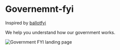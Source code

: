 # Governemnt-fyi
Inspired by [ballotfyi](https://github.com/cjimmy/ballotfyi/)

We help you understand how our government works.

![Government FYI landing page](https://i.imgur.com/F4yeqfB.png)
